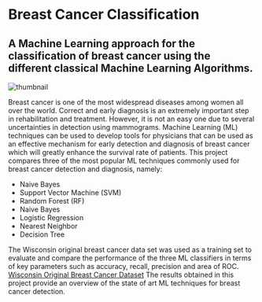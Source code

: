 # Breast Cancer Classification
## A Machine Learning approach for the classification of breast cancer using the different classical Machine Learning Algorithms.

![thumbnail](https://user-images.githubusercontent.com/10113553/50084600-8a5a6d80-021d-11e9-874d-9a71fe8ed9c3.png)

Breast cancer is one of the most widespread diseases among women all over the world. Correct and early diagnosis is an extremely important step in rehabilitation and treatment. However, it is not an easy one due to several uncertainties
in detection using mammograms. Machine Learning (ML) techniques can be used to develop tools for physicians that can be used as an effective mechanism for early detection and diagnosis of breast cancer which will greatly enhance the survival
rate of patients. This project compares three of the most popular ML techniques commonly used for breast cancer detection and
diagnosis, namely:
* Naive Bayes 
* Support Vector Machine (SVM)
* Random Forest (RF) 
* Naive Bayes 
* Logistic Regression 
* Nearest Neighbor
* Decision Tree

The Wisconsin original breast cancer data set was used as a training set to evaluate and compare the performance of the three ML classifiers in terms of key parameters such as accuracy, recall, precision and area of ROC.
[Wisconsin Original Breast Cancer Dataset](https://archive.ics.uci.edu/ml/datasets/breast+cancer+wisconsin+(original))
The results obtained in this project provide an overview of the state of art ML techniques for breast cancer detection.


